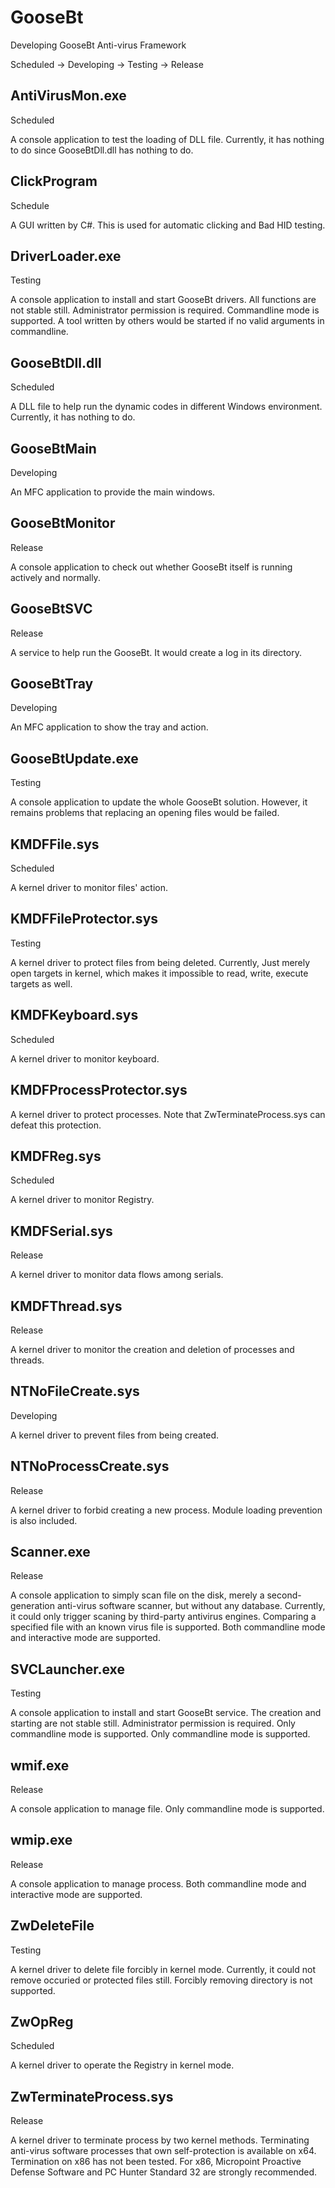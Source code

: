 # GooseBt

Developing GooseBt Anti-virus Framework

Scheduled -> Developing -> Testing -> Release

## AntiVirusMon.exe

Scheduled

A console application to test the loading of DLL file. Currently, it has nothing to do since GooseBtDll.dll has nothing to do. 

## ClickProgram

Schedule

A GUI written by C\#. This is used for automatic clicking and Bad HID testing. 

## DriverLoader.exe

Testing

A console application to install and start GooseBt drivers. All functions are not stable still. Administrator permission is required. Commandline mode is supported. A tool written by others would be started if no valid arguments in commandline. 

## GooseBtDll.dll

Scheduled

A DLL file to help run the dynamic codes in different Windows environment. Currently, it has nothing to do. 

## GooseBtMain

Developing

An MFC application to provide the main windows. 

## GooseBtMonitor

Release

A console application to check out whether GooseBt itself is running actively and normally. 

## GooseBtSVC

Release

A service to help run the GooseBt. It would create a log in its directory. 

## GooseBtTray

Developing

An MFC application to show the tray and action. 

## GooseBtUpdate.exe

Testing

A console application to update the whole GooseBt solution. However, it remains problems that replacing an opening files would be failed. 

## KMDFFile.sys

Scheduled

A kernel driver to monitor files' action. 

## KMDFFileProtector.sys

Testing

A kernel driver to protect files from being deleted. Currently, Just merely open targets in kernel, which makes it impossible to read, write, execute targets as well. 

## KMDFKeyboard.sys

Scheduled

A kernel driver to monitor keyboard. 

## KMDFProcessProtector.sys

A kernel driver to protect processes. Note that ZwTerminateProcess.sys can defeat this protection. 

## KMDFReg.sys

Scheduled

A kernel driver to monitor Registry. 

## KMDFSerial.sys

Release

A kernel driver to monitor data flows among serials. 

## KMDFThread.sys

Release

A kernel driver to monitor the creation and deletion of processes and threads. 

## NTNoFileCreate.sys

Developing

A kernel driver to prevent files from being created. 

## NTNoProcessCreate.sys

Release

A kernel driver to forbid creating a new process. Module loading prevention is also included. 

## Scanner.exe

Release

A console application to simply scan file on the disk, merely a second-generation anti-virus software scanner, but without any database. Currently, it could only trigger scaning by third-party antivirus engines. Comparing a specified file with an known virus file is supported. Both commandline mode and interactive mode are supported. 

## SVCLauncher.exe

Testing

A console application to install and start GooseBt service. The creation and starting are not stable still. Administrator permission is required. Only commandline mode is supported. Only commandline mode is supported. 

## wmif.exe

Release

A console application to manage file. Only commandline mode is supported. 

## wmip.exe

Release

A console application to manage process. Both commandline mode and interactive mode are supported. 

## ZwDeleteFile

Testing

A kernel driver to delete file forcibly in kernel mode. Currently, it could not remove occuried or protected files still. Forcibly removing directory is not supported. 

## ZwOpReg

Scheduled

A kernel driver to operate the Registry in kernel mode. 

## ZwTerminateProcess.sys

Release

A kernel driver to terminate process by two kernel methods. Terminating anti-virus software processes that own self-protection is available on x64. Termination on x86 has not been tested. For x86, Micropoint Proactive Defense Software and PC Hunter Standard 32 are strongly recommended. 
